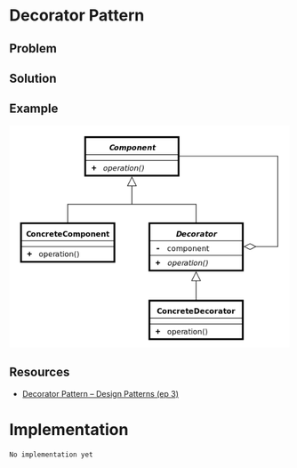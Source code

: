 # Decorator Pattern

## Problem

## Solution

## Example
![Decorator Pattern UML diagram](Resources/diagram.png)
## Resources

* [Decorator Pattern – Design Patterns (ep 3)](https://www.youtube.com/watch?v=GCraGHx6gso&t=828s)

# Implementation

```
No implementation yet
```
